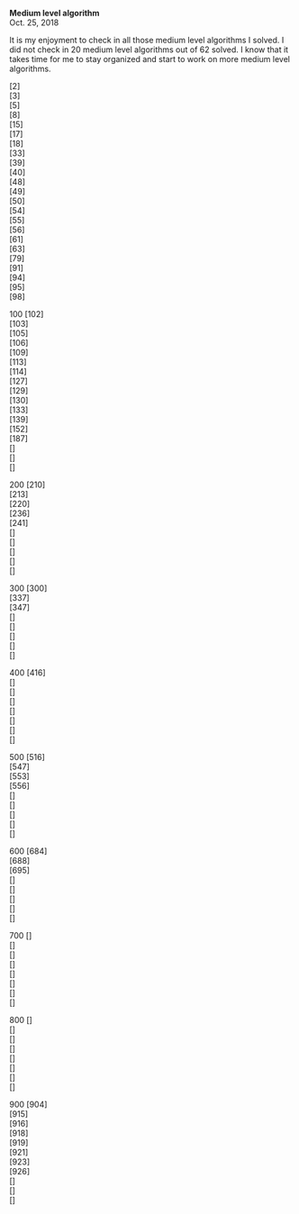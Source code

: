 **Medium level algorithm**<br>
Oct. 25, 2018

It is my enjoyment to check in all those medium level algorithms I solved. I did not check in 20 medium level algorithms out of 62 solved. I know that it takes time for me to stay organized and start to work on more medium level algorithms. 

[2]<br>
[3]<br>
[5]<br>
[8]<br>
[15]<br>
[17]<br>
[18]<br>
[33]<br>
[39]<br>
[40]<br>
[48]<br>
[49]<br>
[50]<br>
[54]<br>
[55]<br>
[56]<br>
[61]<br>
[63]<br>
[79]<br>
[91]<br>
[94]<br>
[95]<br>
[98]<br>

100
[102]<br>
[103]<br>
[105]<br>
[106]<br>
[109]<br>
[113]<br>
[114]<br>
[127]<br>
[129]<br>
[130]<br>
[133]<br>
[139]<br>
[152]<br>
[187]<br>
[]<br>
[]<br>
[]<br>

200
[210]<br>
[213]<br>
[220]<br>
[236]<br>
[241]<br>
[]<br>
[]<br>
[]<br>
[]<br>
[]<br>

300
[300]<br>
[337]<br>
[347]<br>
[]<br>
[]<br>
[]<br>
[]<br>
[]<br>

400
[416]<br>
[]<br>
[]<br>
[]<br>
[]<br>
[]<br>
[]<br>
[]<br>

500
[516]<br>
[547]<br>
[553]<br>
[556]<br>
[]<br>
[]<br>
[]<br>
[]<br>
[]<br>

600
[684]<br>
[688]<br>
[695]<br>
[]<br>
[]<br>
[]<br>
[]<br>
[]<br>

700
[]<br>
[]<br>
[]<br>
[]<br>
[]<br>
[]<br>
[]<br>
[]<br>

800
[]<br>
[]<br>
[]<br>
[]<br>
[]<br>
[]<br>
[]<br>
[]<br>

900
[904]<br>
[915]<br>
[916]<br>
[918]<br>
[919]<br>
[921]<br>
[923]<br>
[926]<br>
[]<br>
[]<br>
[]<br>
